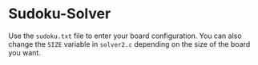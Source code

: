 # Sudoku-Solver

Use the `sudoku.txt` file to enter your board configuration. You can also change the `SIZE` variable in `solver2.c` depending on the size of the board you want.
